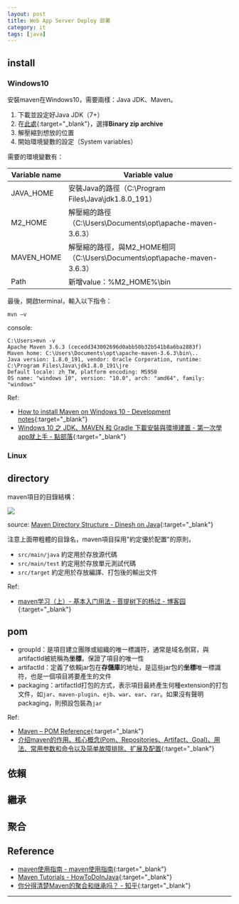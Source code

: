 ```yaml
---
layout: post
title: Web App Server Deploy 部署
category: it
tags: [java]
---
```


## install

### Windows10

安裝maven在Windows10，需要兩樣：Java JDK、Maven。

1. 下載並設定好Java JDK（7+）
2. 在[此處](https://maven.apache.org/download.cgi){:target="_blank"}，選擇**Binary zip archive**
3. 解壓縮到想放的位置
4. 開始環境變數的設定（System variables）

需要的環境變數有：

Variable name|Variable value
---|---
JAVA_HOME|安裝Java的路徑（C:\Program Files\Java\jdk1.8.0_191）
M2_HOME|解壓縮的路徑（C:\Users\Documents\opt\apache-maven-3.6.3）
MAVEN_HOME|解壓縮的路徑，與M2_HOME相同（C:\Users\Documents\opt\apache-maven-3.6.3）
Path|新增value：%M2_HOME%\bin

最後，開啟terminal，輸入以下指令：

```console
mvn –v
```

console:

```console
C:\Users>mvn -v
Apache Maven 3.6.3 (cecedd343002696d0abb50b32b541b8a6ba2883f)
Maven home: C:\Users\Documents\opt\apache-maven-3.6.3\bin\..
Java version: 1.8.0_191, vendor: Oracle Corporation, runtime: C:\Program Files\Java\jdk1.8.0_191\jre
Default locale: zh_TW, platform encoding: MS950
OS name: "windows 10", version: "10.0", arch: "amd64", family: "windows"
```

Ref:
- [How to install Maven on Windows 10 - Development notes](https://dev-pages.info/how-to-install-maven-on-windows-10/){:target="_blank"}
- [Windows 10 之 JDK、MAVEN 和 Gradle 下載安裝與環境建置 - 第一次學app就上手 - 點部落](https://dotblogs.com.tw/starhao/2016/10/18/004646){:target="_blank"}

### Linux



## directory

maven項目的目錄結構：

![](https://hauchenglee.github.io/assets/images/it/java/maven-dirctory-structure.png)

source: [Maven Directory Structure - Dinesh on Java](https://www.dineshonjava.com/maven-directory-structure/){:target="_blank"}

注意上面帶粗體的目錄名，maven項目採用"約定優於配置"的原則，
- `src/main/java` 約定用於存放源代碼
- `src/main/test` 約定用於存放單元測試代碼
- `src/target` 約定用於存放編譯、打包後的輸出文件

Ref:
- [maven学习（上）- 基本入门用法 - 菩提树下的杨过 - 博客园](https://www.cnblogs.com/yjmyzz/p/3495762.html){:target="_blank"}

## pom

- groupId：是項目建立團隊或組織的唯一標識符，通常是域名倒寫，與artifactId被統稱為**坐標**，保證了項目的唯一性
- artifactId：定義了依賴jar包在**存儲庫**的地址，是這些jar包的**坐標**唯一標識符，也是一個項目將要產生的文件
- packaging：artifactId打包的方式，表示項目最終產生何種extension的打包文件，如`jar`、`maven-plugin`、`ejb`、`war`、`ear`、`rar`。如果沒有聲明packaging，則預設包裝為`jar`

Ref:
- [Maven – POM Reference](http://maven.apache.org/pom.html#Maven_Coordinates){:target="_blank"}
- [介绍maven的作用、核心概念(Pom、Repositories、Artifact、Goal)、用法、常用参数和命令以及简单故障排除、扩展及配置](https://www.trinea.cn/android/maven/){:target="_blank"}

## 依賴



## 繼承



## 聚合



## Reference

- [maven使用指南 - maven使用指南](https://www.ibofine.com/mavenbook/index.html){:target="_blank"}
- [Maven Tutorials - HowToDoInJava](https://howtodoinjava.com/maven){:target="_blank"}
- [你分得清楚Maven的聚合和继承吗？ - 知乎](https://zhuanlan.zhihu.com/p/57384561){:target="_blank"}

---